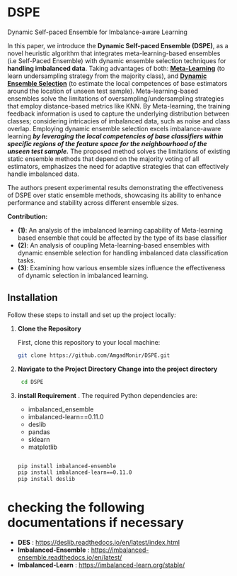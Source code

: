 # DSPE
Dynamic Self-paced Ensemble for Imbalance-aware Learning

In this paper, we introduce the **Dynamic Self-paced Ensemble (DSPE)**, as a novel heuristic algorithm that integrates meta-learning-based ensembles (i.e Self-Paced Ensemble) with dynamic ensemble selection techniques for **handling imbalanced data**. Taking advantages of both: **<ins>Meta-Learning</ins>** (to learn undersampling strategy from the majority class), and **<ins>Dynamic Ensemble Selection</ins>** (to estimate the local competences of base estimators around the location of unseen test sample). Meta-learning-based ensembles solve the limitations of oversampling/undersampling strategies that employ distance-based metrics like KNN. By Meta-learning, the training feedback information is used to capture the underlying distribution between classes; considering intricacies of imbalanced data, such as noise and class overlap. Employing dynamic ensemble selection excels imbalance-aware learning ***by leveraging the local competencies of base classifiers within specific regions of the feature space for the neighbourhood of the unseen test sample.*** The proposed method solves the limitations of existing static ensemble methods that depend on the majority voting of all estimators, emphasizes the need for adaptive strategies that can effectively handle imbalanced data.

The authors present experimental results demonstrating the effectiveness of DSPE over static ensemble methods, showcasing its ability to enhance performance and stability across different ensemble sizes. 

**Contribution:**
- **(1)**: An analysis of the imbalanced learning capability of Meta-learning based ensemble that could be affected by
the type of its base classifier
- **(2)**: An analysis of coupling Meta-learning-based ensembles with dynamic ensemble selection for handling imbalanced data classification tasks.
- **(3)**:  Examining how various ensemble sizes influence the effectiveness of dynamic selection in imbalanced learning.


## Installation

Follow these steps to install and set up the project locally:

1. **Clone the Repository**

   First, clone this repository to your local machine:
   ```bash
   git clone https://github.com/AmgadMonir/DSPE.git

2. **Navigate to the Project Directory Change into the project directory**
   ```bash
    cd DSPE
   
3. **install Requirement**  .
    The required Python dependencies are:
     + imbalanced_ensemble
     + imbalanced-learn==0.11.0
     + deslib
     + pandas
     + sklearn
     + matplotlib 
     ```bash
     
     pip install imbalanced-ensemble
     pip install imbalanced-learn==0.11.0
     pip install deslib


# checking the following documentations if necessary

  + **DES** : https://deslib.readthedocs.io/en/latest/index.html
  + **Imbalanced-Ensemble** : https://imbalanced-ensemble.readthedocs.io/en/latest/
  + **Imbalanced-Learn** : https://imbalanced-learn.org/stable/
